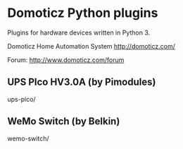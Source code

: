 # Domoticz Python plugins
Plugins for hardware devices written in Python 3.

Domoticz Home Automation System http://domoticz.com/

Forum: http://www.domoticz.com/forum

## UPS PIco HV3.0A (by Pimodules)
ups-pico/

## WeMo Switch (by Belkin)
wemo-switch/
